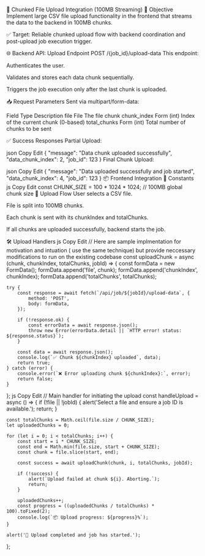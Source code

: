 🚀 Chunked File Upload Integration (100MB Streaming)
🧩 Objective
Implement large CSV file upload functionality in the frontend that streams the data to the backend in 100MB chunks.

✅ Target: Reliable chunked upload flow with backend coordination and post-upload job execution trigger.

🌐 Backend API: Upload Endpoint
POST /{job_id}/upload-data
This endpoint:

Authenticates the user.

Validates and stores each data chunk sequentially.

Triggers the job execution only after the last chunk is uploaded.

📥 Request Parameters
Sent via multipart/form-data:

Field	Type	Description
file	File	The file chunk
chunk_index	Form (int)	Index of the current chunk (0-based)
total_chunks	Form (int)	Total number of chunks to be sent

✅ Success Responses
Partial Upload:

json
Copy
Edit
{
  "message": "Data chunk uploaded successfully",
  "data_chunk_index": 2,
  "job_id": 123
}
Final Chunk Upload:

json
Copy
Edit
{
  "message": "Data uploaded successfully and job started",
  "data_chunk_index": 4,
  "job_id": 123
}
📦 Frontend Integration
🔧 Constants
js
Copy
Edit
const CHUNK_SIZE = 100 * 1024 * 1024; // 100MB global chunk size
🧠 Upload Flow
User selects a CSV file.

File is split into 100MB chunks.

Each chunk is sent with its chunkIndex and totalChunks.

If all chunks are uploaded successfully, backend starts the job.

🛠️ Upload Handlers
js
Copy
Edit
// Here are sample implmentation for motivation and intuation ( use the same technique) 
but provide neccessary modifications to run on the existing codebase
 const uploadChunk = async (chunk, chunkIndex, totalChunks, jobId) => {
    const formData = new FormData();
    formData.append('file', chunk);
    formData.append('chunkIndex', chunkIndex);
    formData.append('totalChunks', totalChunks);

    try {
        const response = await fetch(`/api/job/${jobId}/upload-data`, {
            method: 'POST',
            body: formData,
        });

        if (!response.ok) {
            const errorData = await response.json();
            throw new Error(errorData.detail || `HTTP error! status: ${response.status}`);
        }

        const data = await response.json();
        console.log(`✅ Chunk ${chunkIndex} uploaded`, data);
        return true;
    } catch (error) {
        console.error(`❌ Error uploading chunk ${chunkIndex}:`, error);
        return false;
    }
};
js
Copy
Edit
// Main handler for initiating the upload
const handleUpload = async () => {
    if (!file || !jobId) {
        alert('Select a file and ensure a job ID is available.');
        return;
    }

    const totalChunks = Math.ceil(file.size / CHUNK_SIZE);
    let uploadedChunks = 0;

    for (let i = 0; i < totalChunks; i++) {
        const start = i * CHUNK_SIZE;
        const end = Math.min(file.size, start + CHUNK_SIZE);
        const chunk = file.slice(start, end);

        const success = await uploadChunk(chunk, i, totalChunks, jobId);

        if (!success) {
            alert(`Upload failed at chunk ${i}. Aborting.`);
            return;
        }

        uploadedChunks++;
        const progress = ((uploadedChunks / totalChunks) * 100).toFixed(2);
        console.log(`📦 Upload progress: ${progress}%`);
    }

    alert('🎉 Upload completed and job has started.');
};